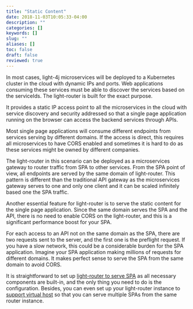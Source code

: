 ```yaml
---
title: "Static Content"
date: 2018-11-03T10:05:33-04:00
description: ""
categories: []
keywords: []
slug: ""
aliases: []
toc: false
draft: false
reviewed: true
---
```


In most cases, light-4j microservices will be deployed to a Kubernetes cluster in the cloud with dynamic IPs and ports. Web applications consuming these services must be able to discover the services based on the serviceIds. The light-router is built for the exact purpose. 

It provides a static IP access point to all the microservices in the cloud with service discovery and security addressed so that a single page application running on the browser can access the backend services through APIs. 

Most single page applications will consume different endpoints from services serving by different domains. If the access is direct, this requires all microservices to have CORS enabled and sometimes it is hard to do as these services might be owned by different companies. 

The light-router in this scenario can be deployed as a microservices gateway to router traffic from SPA to other services. From the SPA point of view, all endpoints are served by the same domain of light-router. This pattern is different than the traditional API gateway as the microservices gateway serves to one and only one client and it can be scaled infinitely based one the SPA traffic. 

Another essential feature for light-router is to serve the static content for the single page application. Since the same domain serves the SPA and the API, there is no need to enable CORS on the light-router, and this is a significant performance boost for your SPA. 

For each access to an API not on the same domain as the SPA, there are two requests sent to the server, and the first one is the preflight request. If you have a slow network, this could be a considerable burden for the SPA application. Imagine your SPA application making millions of requests for different domains. It makes perfect sense to serve the SPA from the same domain to avoid CORS. 


It is straightforward to set up [light-router to serve SPA][] as all necessary components are built-in, and the only thing you need to do is the configuration. Besides, you can even set up your light-router instance to [support virtual host][] so that you can serve multiple SPAs from the same router instance. 



[light-router to serve SPA]: /tutorial/router/router-spa/
[support virtual host]: /tutorial/router/virtual-host/
